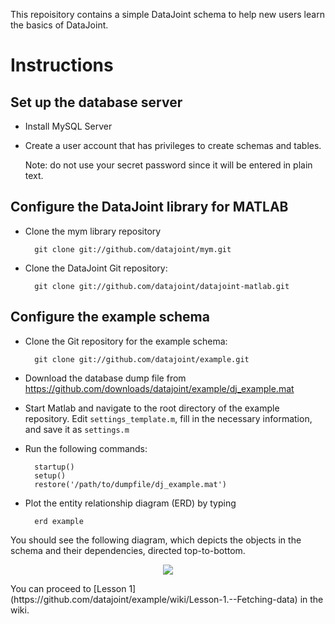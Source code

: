 This repoisitory contains a simple DataJoint schema to help new users learn the basics of DataJoint. 

Instructions
====

Set up the database server
-----
* Install MySQL Server
* Create a user account that has privileges to create schemas and tables.

  Note: do not use your secret password since it will be entered in plain text.

Configure the DataJoint library for MATLAB
----
* Clone the mym library repository

        git clone git://github.com/datajoint/mym.git
* Clone the DataJoint Git repository:

        git clone git://github.com/datajoint/datajoint-matlab.git

Configure the example schema
-----
* Clone the Git repository for the example schema:

        git clone git://github.com/datajoint/example.git
* Download the database dump file from 
        https://github.com/downloads/datajoint/example/dj_example.mat
* Start Matlab and navigate to the root directory of the example 
  repository. Edit `settings_template.m`, fill in the necessary information,
  and save it as `settings.m`
* Run the following commands:

        startup()
        setup()
        restore('/path/to/dumpfile/dj_example.mat')

* Plot the entity relationship diagram (ERD) by typing

        erd example

You should see the following diagram, which depicts the objects in the schema and their dependencies, directed top-to-bottom.
<p align=center>
<img src=https://raw.github.com/datajoint/example/master/example.png>
</p> 
You can proceed to [Lesson 1](https://github.com/datajoint/example/wiki/Lesson-1.--Fetching-data) in the wiki.